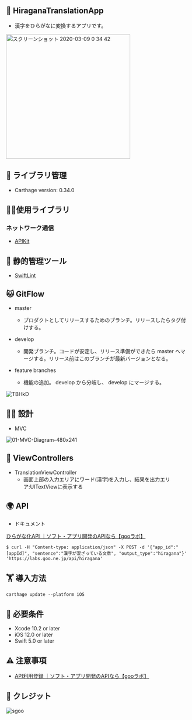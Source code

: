 ## 🚀 HiraganaTranslationApp
- 漢字をひらがなに変換するアプリです。

<img width="340" alt="スクリーンショット 2020-03-09 0 34 42" src="https://user-images.githubusercontent.com/38596913/76198230-0846d200-6231-11ea-90c8-df0b959cdee5.png">


## 📖 ライブラリ管理
- Carthage version: 0.34.0 

## 🧘‍♀️使用ライブラリ
### ネットワーク通信
- [APIKit](https://github.com/ishkawa/APIKit)

## 👮 静的管理ツール
- [SwiftLint](https://github.com/realm/SwiftLint)

## 🐱 GitFlow
- master
  - プロダクトとしてリリースするためのブランチ。リリースしたらタグ付けする。

- develop
  - 開発ブランチ。コードが安定し、リリース準備ができたら master へマージする。リリース前はこのブランチが最新バージョンとなる。

- feature branches
  - 機能の追加。 develop から分岐し、 develop にマージする。

![TBHkD](https://user-images.githubusercontent.com/38596913/75508280-eaa28d00-5a26-11ea-9d78-04a7a143ff06.png)

## 🧑‍💻 設計
- MVC

![01-MVC-Diagram-480x241](https://user-images.githubusercontent.com/38596913/75508274-e5ddd900-5a26-11ea-9228-23578f45b09c.png)

## 🌈 ViewControllers
- TranslationViewController
  - 画面上部の入力エリアにワード(漢字)を入力し、結果を出力エリア:UITextViewに表示する
  
## 🌍 API
- ドキュメント

[ひらがな化API ｜ソフト・アプリ開発のAPIなら【gooラボ】](https://labs.goo.ne.jp/api/jp/hiragana-translation/)
``` 
$ curl -H "Content-type: application/json" -X POST -d '{"app_id":"[appId]", "sentence":"漢字が混ざっている文章", "output_type":"hiragana"}' 'https://labs.goo.ne.jp/api/hiragana'
```

## 🏋️ 導入方法
```
carthage update --platform iOS
```

## 🎡 必要条件
- Xcode 10.2 or later
- iOS 12.0 or later
- Swift 5.0 or later

## ⚠️ 注意事項
- [API利用登録 ｜ソフト・アプリ開発のAPIなら【gooラボ】](https://labs.goo.ne.jp/jp/apiregister/)

## 🎉 クレジット

![sgoo](https://user-images.githubusercontent.com/38596913/76199018-6aec9d80-6232-11ea-978d-3a73b8d7f332.png)

